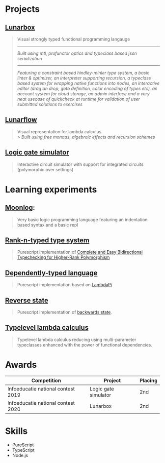 # Projects

## [Lunarbox](https://github.com/lunarcast/lunarbox/)

> Visual strongly typed functional programming langauge <hr> _Built using mtl, profunctor optics and typeclass based json serialization_ <hr> _Featuring a constraint based hindley-minler type system, a basic linter & optimizer, an interpreter supporting recursion, a typeclass based system for wrapping native functions into nodes, an interactive editor (drag an drop, goto definition, color encoding of types etc), an account system for cloud storage, an admin interface and a very neat usecase of quickcheck at runtime for validation of user submitted solutions to exercises_

## [Lunarflow](https://github.com/lunarcast/lunarflow)

> Visual representation for lambda calculus. <br> > _Built using free monads, algebraic effects and recursion schemes_

## [Logic gate simulator](https://logic-gate-simulator.herokuapp.com/)

> Interactive circuit simulator with support for integrated circuits (polymorphic over settings)

# Learning experiments

## [Moonlog](https://github.com/Mateiadrielrafael/moonlog):

> Very basic logic programming language featuring an indentation based syntax and a basic repl

## [Rank-n-typed type system](https://github.com/Mateiadrielrafael/snow/)

> Purescript implementation of [Complete and Easy Bidirectional Typechecking
> for Higher-Rank Polymorphism](https://www.cl.cam.ac.uk/~nk480/bidir.pdf)

## [Dependently-typed language](https://github.com/lunarcast/lunarpie)

> Purescript implementation based on [LambdaPi](https://www.andres-loeh.de/LambdaPi/LambdaPi.pdf)

## [Reverse state](https://github.com/Mateiadrielrafael/purescript-reverse-state)

> Purescript implementation of [backwards state](https://hackage.haskell.org/package/backward-state).

## [Typelevel lambda calculus](https://github.com/Mateiadrielrafael/purescript-typelevel-experiments)

> Typelevel lambda calculus reducing using multi-parameter typeclasses enhanced with the power of functional dependencies.

# Awards

| Competition                        | Project              | Placing |
| ---------------------------------- | -------------------- | ------- |
| Infoeducatie national contest 2019 | Logic gate simulator | 2nd     |
| Infoeducatie national contest 2020 | Lunarbox             | 2nd     |

# Skills

- PureScript
- TypeScript
- Node.js
